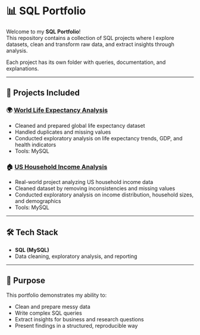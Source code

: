 # 📊 SQL Portfolio

Welcome to my **SQL Portfolio**!  
This repository contains a collection of SQL projects where I explore datasets, clean and transform raw data, and extract insights through analysis.  

Each project has its own folder with queries, documentation, and explanations.  

---

## 🔎 Projects Included

### 🌍 [World Life Expectancy Analysis](./World-Life-Expectancy)
- Cleaned and prepared global life expectancy dataset  
- Handled duplicates and missing values  
- Conducted exploratory analysis on life expectancy trends, GDP, and health indicators  
- Tools: MySQL  

### 🏠 [US Household Income Analysis](./US-Household-Income)
- Real-world project analyzing US household income data  
- Cleaned dataset by removing inconsistencies and missing values  
- Conducted exploratory analysis on income distribution, household sizes, and demographics  
- Tools: MySQL  

---

## 🛠️ Tech Stack
- **SQL (MySQL)**  
- Data cleaning, exploratory analysis, and reporting  

---

## 🚀 Purpose
This portfolio demonstrates my ability to:
- Clean and prepare messy data  
- Write complex SQL queries  
- Extract insights for business and research questions  
- Present findings in a structured, reproducible way  
